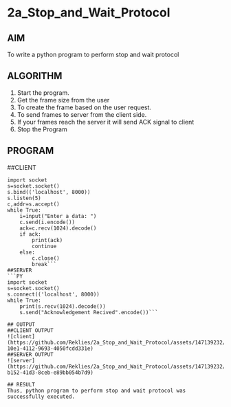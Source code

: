 # 2a_Stop_and_Wait_Protocol
## AIM 
To write a python program to perform stop and wait protocol
## ALGORITHM
1. Start the program.
2. Get the frame size from the user
3. To create the frame based on the user request.
4. To send frames to server from the client side.
5. If your frames reach the server it will send ACK signal to client
6. Stop the Program
## PROGRAM
##CLIENT
```PY
import socket
s=socket.socket()
s.bind(('localhost', 8000))
s.listen(5)
c,addr=s.accept()
while True: 
    i=input("Enter a data: ")
    c.send(i.encode())
    ack=c.recv(1024).decode()
    if ack:
        print(ack)
        continue
    else:
        c.close()
        break```
##SERVER
```PY
import socket
s=socket.socket()
s.connect(('localhost', 8000))
while True:
    print(s.recv(1024).decode())
    s.send("Acknowledgement Recived".encode())```

## OUTPUT
##CLIENT OUTPUT
![client](https://github.com/Reklies/2a_Stop_and_Wait_Protocol/assets/147139232/9630e2f2-10e1-4112-9693-4050fcdd331e)
##SERVER OUTPUT
![server](https://github.com/Reklies/2a_Stop_and_Wait_Protocol/assets/147139232/f98e5de8-b152-41d3-8ceb-e89bb054b7d9)

## RESULT
Thus, python program to perform stop and wait protocol was successfully executed.
